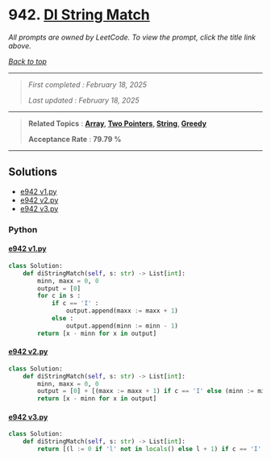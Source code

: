 # 942. [DI String Match](<https://leetcode.com/problems/di-string-match>)

*All prompts are owned by LeetCode. To view the prompt, click the title link above.*

*[Back to top](<../README.md>)*

------

> *First completed : February 18, 2025*
>
> *Last updated : February 18, 2025*

------

> **Related Topics** : **[Array](<by_topic/Array.md>), [Two Pointers](<by_topic/Two Pointers.md>), [String](<by_topic/String.md>), [Greedy](<by_topic/Greedy.md>)**
>
> **Acceptance Rate** : **79.79 %**

------

## Solutions

- [e942 v1.py](<../my-submissions/e942 v1.py>)
- [e942 v2.py](<../my-submissions/e942 v2.py>)
- [e942 v3.py](<../my-submissions/e942 v3.py>)
### Python
#### [e942 v1.py](<../my-submissions/e942 v1.py>)
```Python
class Solution:
    def diStringMatch(self, s: str) -> List[int]:
        minn, maxx = 0, 0
        output = [0]
        for c in s :
            if c == 'I' :
                output.append(maxx := maxx + 1)
            else :
                output.append(minn := minn - 1)
        return [x - minn for x in output]
```

#### [e942 v2.py](<../my-submissions/e942 v2.py>)
```Python
class Solution:
    def diStringMatch(self, s: str) -> List[int]:
        minn, maxx = 0, 0
        output = [0] + [(maxx := maxx + 1) if c == 'I' else (minn := minn - 1) for c in s]
        return [x - minn for x in output]
```

#### [e942 v3.py](<../my-submissions/e942 v3.py>)
```Python
class Solution:
    def diStringMatch(self, s: str) -> List[int]:
        return [(l := 0 if 'l' not in locals() else l + 1) if c == 'I' else (r := len(s) if 'r' not in locals() else r - 1) for c in s] + [l + 1 if 'l' in locals() else r - 1]
```

